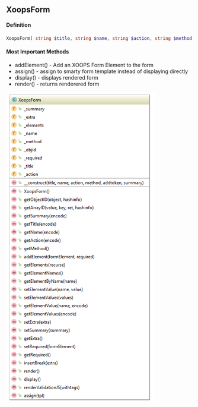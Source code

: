 ## XoopsForm

#### Definition
```php
XoopsForm( string $title, string $name, string $action, string $method = "post" )
```

#### Most Important Methods
*   addElement() - Add an XOOPS Form Element to the form
*   assign() - assign to smarty form template instead of displaying directly
*   display() - displays rendered form
*   render() - returns renderered form



![](../../assets/uml/XoopsForm.png)

